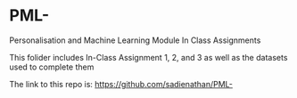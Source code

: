 # PML-
Personalisation and Machine Learning Module In Class Assignments

This folider includes In-Class Assignment 1, 2, and 3 as well as the datasets used to complete them

The link to this repo is: https://github.com/sadienathan/PML-
